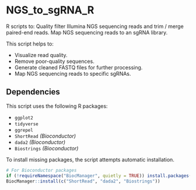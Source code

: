 # NGS_to_sgRNA_R

R scripts to:
Quality filter Illumina NGS sequencing reads and trim / merge paired-end reads.
Map NGS sequencing reads to an sgRNA library.


This script helps to:

- Visualize read quality.
- Remove poor-quality sequences.
- Generate cleaned FASTQ files for further processing.
- Map NGS sequencing reads to specific sgRNAs.

## Dependencies

This script uses the following R packages:

- `ggplot2`
- `tidyverse`
- `ggrepel`
- `ShortRead` *(Bioconductor)*
- `dada2` *(Bioconductor)*
- `Biostrings` *(Bioconductor)*

To install missing packages, the script attempts automatic installation.

```r
# For Bioconductor packages
if (!requireNamespace("BiocManager", quietly = TRUE)) install.packages("BiocManager")
BiocManager::install(c("ShortRead", "dada2", "Biostrings"))
